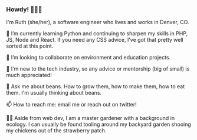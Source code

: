 ### Howdy! 👋👩‍💻
I'm Ruth (she/her), a software engineer who lives and works in Denver, CO.

🌱
I’m currently learning Python and continuing to sharpen my skills in PHP, JS, Node and React. If you need any CSS advice, I've got that pretty well sorted at this point.


👯
I’m looking to collaborate on environment and education projects.


🤔
I'm new to the tech industry, so any advice or mentorship (big of small) is much appreciated!


💬
Ask me about beans. How to grow them, how to make them, how to eat them. I'm usually thinking about beans.


📫
How to reach me: email me or reach out on twitter!


👩‍🌾
Aside from web dev, I am a master gardener with a background in ecology. I can usually be found tooling around my backyard garden shooing my chickens out of the strawberry patch.
